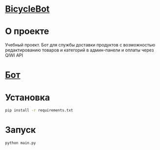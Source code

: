 # [BicycleBot](https://github.com/petrsed/BicycleBot)
# О проекте
Учебный проект. Бот для службы доставки продуктов с возможностью редактированию товаров и категорий в админ-панели и оплаты через QIWI API
# [Бот](https://t.me/BicycleFoodBot)

# Установка
```bash
pip install -r requirements.txt
```

# Запуск
```bash
python main.py
```

